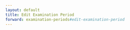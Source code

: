 ```yaml
---
layout: default
title: Edit Examination Period
forward: examination-periods#edit-examination-period
---
```

